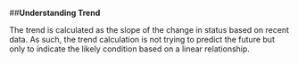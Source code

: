 ##**Understanding Trend**The trend is calculated as the slope of the change in status based on recent data. As such, the trend calculation is not trying to predict the future but only to indicate the likely condition based on a linear relationship.